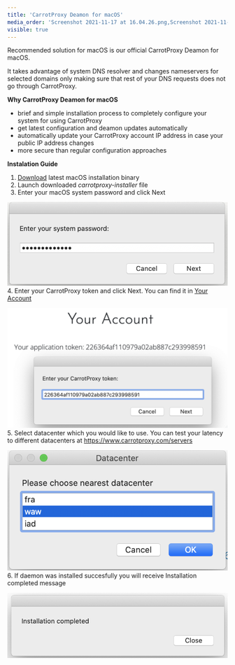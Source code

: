 ```yaml
---
title: 'CarrotProxy Deamon for macOS'
media_order: 'Screenshot 2021-11-17 at 16.04.26.png,Screenshot 2021-11-17 at 16.06.19.png,Screenshot 2021-11-17 at 16.07.16.png,Screenshot 2021-11-17 at 16.07.41.png'
visible: true
---
```


Recommended solution for macOS is our official CarrotProxy Deamon for macOS.

It takes advantage of system DNS resolver and changes nameservers for selected domains only making sure that rest of your DNS requests does not go through CarrotProxy.

**Why CarrotProxy Deamon for macOS**
* brief and simple installation process to completely configure your system for using CarrotProxy 
* get latest configuration and deamon updates automatically
* automatically update your CarrotProxy account IP address in case your public IP address changes
* more secure than regular configuration approaches

**Instalation Guide**
1. [Download](https://www.carrotproxy.com/downloads/bin/macos/carrotproxy-installer) latest macOS installation binary
2. Launch downloaded _carrotproxy-installer_ file
3. Enter your macOS system password and click Next

![Screenshot%202021-11-17%20at%2016.04.26](Screenshot%202021-11-17%20at%2016.04.26.png?resize=400)
4. Enter your CarrotProxy token and click Next. You can find it in [Your Account](https://www.carrotproxy.com/account) 

![Screenshot%202021-11-17%20at%2016.06.19](Screenshot%202021-11-17%20at%2016.06.19.png?resize=500)
5. Select datacenter which you would like to use. You can test your latency to different datacenters at https://www.carrotproxy.com/servers

![Screenshot%202021-11-17%20at%2016.07.16](Screenshot%202021-11-17%20at%2016.07.16.png?resize=400)
6. If daemon was installed succesfully you will receive Installation completed message

![Screenshot%202021-11-17%20at%2016.07.41](Screenshot%202021-11-17%20at%2016.07.41.png?resize=400)
